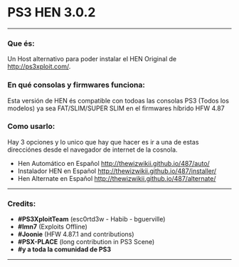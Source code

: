 # PS3 HEN 3.0.2
---

### Que és:

Un Host alternativo para poder instalar el HEN Original de http://ps3xploit.com/.

### En qué consolas y firmwares funciona:

Esta versión de HEN és compatible con todoas las consolas PS3 (Todos los modelos) ya sea FAT/SLIM/SUPER SLIM en el firmwares híbrido HFW 4.87

### Como usarlo:

Hay 3 opciones y lo unico que hay que hacer es ir a una de estas direcciónes desde el navegador de internet de la cosnola.

- Hen Automático en Español http://thewizwikii.github.io/487/auto/
- Instalador HEN en Español http://thewizwikii.github.io/487/installer/ 
- Hen Alternate en Español http://thewizwikii.github.io/487/alternate/

---

### Credits:

- **#PS3XploitTeam** (esc0rtd3w - Habib - bguerville)
- **#lmn7** (Exploits Offline)
- **#Joonie** (HFW 4.87.1 and contributions)
- **#PSX-PLACE** (long contribution in PS3 Scene)
- **#y a toda la comunidad de PS3**

---
